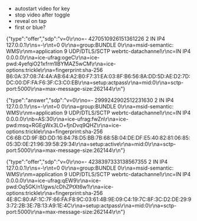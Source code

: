 - autostart video for key
- stop video after toggle
- reveal on tap
- first or blue?


{"type":"offer","sdp":"v=0\r\no=- 4270510926151361226 2 IN IP4 127.0.0.1\r\ns=-\r\nt=0 0\r\na=group:BUNDLE 0\r\na=msid-semantic: WMS\r\nm=application 9 UDP/DTLS/SCTP webrtc-datachannel\r\nc=IN IP4 0.0.0.0\r\na=ice-ufrag:ogeC\r\na=ice-pwd:4yefqiO21xfrm1IBYMAZ5wCM\r\na=ice-options:trickle\r\na=fingerprint:sha-256 B6:0A:37:08:74:4A:AB:64:A2:B0:F7:31:EA:03:8F:B6:56:8A:DD:5D:AE:D2:7D:DC:00:DF:FA:F6:3F:C3:C0:EB\r\na=setup:actpass\r\na=mid:0\r\na=sctp-port:5000\r\na=max-message-size:262144\r\n"}

{"type":"answer","sdp":"v=0\r\no=- 2999242902512231630 2 IN IP4 127.0.0.1\r\ns=-\r\nt=0 0\r\na=group:BUNDLE 0\r\na=msid-semantic: WMS\r\nm=application 9 UDP/DTLS/SCTP webrtc-datachannel\r\nc=IN IP4 0.0.0.0\r\nb=AS:30\r\na=ice-ufrag:fwZn\r\na=ice-pwd:msq+RGEgWx3LO+fjnDvq9QHZ\r\na=ice-options:trickle\r\na=fingerprint:sha-256 C6:6B:CD:9F:BD:DD:16:84:78:D5:BB:7B:68:5B:04:DE:DF:E5:40:82:81:06:85:05:3D:0E:21:96:39:58:29:34\r\na=setup:active\r\na=mid:0\r\na=sctp-port:5000\r\na=max-message-size:262144\r\n"}

{"type":"offer","sdp":"v=0\r\no=- 4238397333138567355 2 IN IP4 127.0.0.1\r\ns=-\r\nt=0 0\r\na=group:BUNDLE 0\r\na=msid-semantic: WMS\r\nm=application 9 UDP/DTLS/SCTP webrtc-datachannel\r\nc=IN IP4 0.0.0.0\r\na=ice-ufrag:qEW9\r\na=ice-pwd:Oq5GK/n1/gws/cDhZPtXt6w1\r\na=ice-options:trickle\r\na=fingerprint:sha-256 4E:8C:80:AF:1C:7F:66:FA:F8:9C:03:61:4B:9E:09:C4:19:7C:8F:3C:D2:DE:29:93:72:2B:3E:7B:13:A9:1E:4C\r\na=setup:actpass\r\na=mid:0\r\na=sctp-port:5000\r\na=max-message-size:262144\r\n"}
